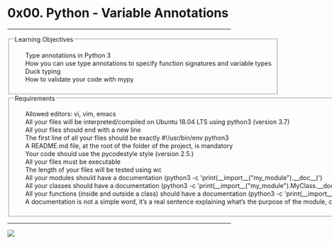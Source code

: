 # 0x00. Python - Variable Annotations
<hr>
<fieldset>
<legend> Learning Objectives
</legend>
<ul>
<option> Type annotations in Python 3
<option> How you can use type annotations to specify function signatures and variable types
<option> Duck typing
<option> How to validate your code with mypy
</ul>
</fieldset>
<fieldset>
<legend>
Requirements
</legend>
<ul>
<option> Allowed editors: vi, vim, emacs
<option> All your files will be interpreted/compiled on Ubuntu 18.04 LTS using python3 (version 3.7)
<option> All your files should end with a new line
<option> The first line of all your files should be exactly #!/usr/bin/env python3
<option> A README.md file, at the root of the folder of the project, is mandatory
<option> Your code should use the pycodestyle style (version 2.5.)
<option> All your files must be executable
<option> The length of your files will be tested using wc
<option> All your modules should have a documentation (python3 -c 'print(__import__("my_module").__doc__)')
<option> All your classes should have a documentation (python3 -c 'print(__import__("my_module").MyClass.__doc__)')
<option> All your functions (inside and outside a class) should have a documentation (python3 -c 'print(__import__("my_module").my_function.__doc__)' and python3 -c 'print(__import__("my_module").MyClass.my_function.__doc__)')
<option> A documentation is not a simple word, it’s a real sentence explaining what’s the purpose of the module, class or method (the length of it will be verified)
</ul>
</fieldset>
<hr>
<img src="https://i.redd.it/y9y25tefi5401.png"></img>
